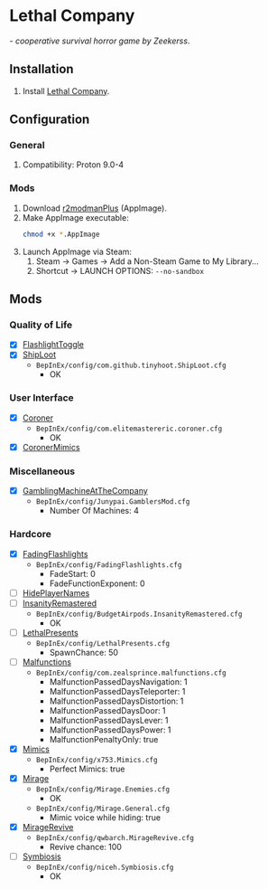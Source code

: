 # Lethal Company

*- cooperative survival horror game by Zeekerss*.

## Installation

1. Install [Lethal Company](https://store.steampowered.com/app/1966720/Lethal_Company/).

## Configuration

### General

1. Compatibility: Proton 9.0-4

### Mods

1. Download [r2modmanPlus](https://github.com/ebkr/r2modmanPlus/releases/) (AppImage).
1. Make AppImage executable:
	```sh
	chmod +x *.AppImage
	```
1. Launch AppImage via Steam:
	1. Steam -> Games -> Add a Non-Steam Game to My Library...
	1. Shortcut -> LAUNCH OPTIONS: `--no-sandbox`

## Mods

### Quality of Life

- [x] [FlashlightToggle](https://thunderstore.io/c/lethal-company/p/Renegades/FlashlightToggle/)
- [x] [ShipLoot](https://thunderstore.io/c/lethal-company/p/tinyhoot/ShipLoot/)
	- `BepInEx/config/com.github.tinyhoot.ShipLoot.cfg`
		- OK

### User Interface

- [x] [Coroner](https://thunderstore.io/c/lethal-company/p/EliteMasterEric/Coroner/)
	- `BepInEx/config/com.elitemastereric.coroner.cfg`
		- OK
- [x] [CoronerMimics](https://thunderstore.io/c/lethal-company/p/EliteMasterEric/CoronerMimics/)

### Miscellaneous

- [x] [GamblingMachineAtTheCompany](https://thunderstore.io/c/lethal-company/p/JunLethalCompany/GamblingMachineAtTheCompany/)
	- `BepInEx/config/Junypai.GamblersMod.cfg`
		- Number Of Machines: 4

### Hardcore

- [x] [FadingFlashlights](https://thunderstore.io/c/lethal-company/p/Dolphin2Point0/FadingFlashlights/)
	- `BepInEx/config/FadingFlashlights.cfg`
		- FadeStart: 0
		- FadeFunctionExponent: 0
- [ ] [HidePlayerNames](https://thunderstore.io/c/lethal-company/p/Monkeytype/HidePlayerNames/)
- [ ] [InsanityRemastered](https://thunderstore.io/c/lethal-company/p/BudgetAirpods/InsanityRemastered/)
	- `BepInEx/config/BudgetAirpods.InsanityRemastered.cfg`
		- OK
- [ ] [LethalPresents](https://thunderstore.io/c/lethal-company/p/Azim/LethalPresents/)
	- `BepInEx/config/LethalPresents.cfg`
		- SpawnChance: 50
- [ ] [Malfunctions](https://thunderstore.io/c/lethal-company/p/zealsprince/Malfunctions/)
	- `BepInEx/config/com.zealsprince.malfunctions.cfg`
		- MalfunctionPassedDaysNavigation: 1
		- MalfunctionPassedDaysTeleporter: 1
		- MalfunctionPassedDaysDistortion: 1
		- MalfunctionPassedDaysDoor: 1
		- MalfunctionPassedDaysLever: 1
		- MalfunctionPassedDaysPower: 1
		- MalfunctionPenaltyOnly: true
- [x] [Mimics](https://thunderstore.io/c/lethal-company/p/x753/Mimics/)
	- `BepInEx/config/x753.Mimics.cfg`
		- Perfect Mimics: true
- [x] [Mirage](https://thunderstore.io/c/lethal-company/p/qwbarch/Mirage/)
	- `BepInEx/config/Mirage.Enemies.cfg`
		- OK
	- `BepInEx/config/Mirage.General.cfg`
		- Mimic voice while hiding: true
- [x] [MirageRevive](https://thunderstore.io/c/lethal-company/p/qwbarch/MirageRevive/)
	- `BepInEx/config/qwbarch.MirageRevive.cfg`
		- Revive chance: 100
- [ ] [Symbiosis](https://thunderstore.io/c/lethal-company/p/NiceHairs/Symbiosis/)
	- `BepInEx/config/niceh.Symbiosis.cfg`
		- OK
